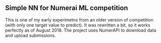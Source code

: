 ## Simple NN for Numerai ML competition

This is one of my early experimetns from an older version of competition (with only one target value to predict).
It was rewritten a bit, so it works perfectly as of August 2018.
The project uses NumerAPI to download data and upload submissions.